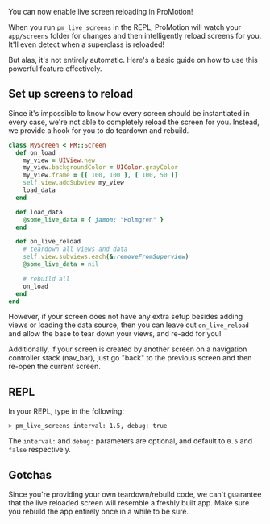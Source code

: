 You can now enable live screen reloading in ProMotion!

When you run `pm_live_screens` in the REPL, ProMotion will watch your `app/screens` folder for changes and then intelligently reload screens for you. It'll even detect when a superclass is reloaded!

But alas, it's not entirely automatic. Here's a basic guide on how to use this powerful feature effectively.

## Set up screens to reload

Since it's impossible to know how every screen should be instantiated in every case, we're not able to completely reload the screen for you. Instead, we provide a hook for you to do teardown and rebuild.

```ruby
class MyScreen < PM::Screen
  def on_load
    my_view = UIView.new
    my_view.backgroundColor = UIColor.grayColor
    my_view.frame = [[ 100, 100 ], [ 100, 50 ]]
    self.view.addSubview my_view
    load_data
  end

  def load_data
    @some_live_data = { jamon: "Holmgren" }
  end

  def on_live_reload
    # teardown all views and data
    self.view.subviews.each(&:removeFromSuperview)
    @some_live_data = nil

    # rebuild all
    on_load
  end
end
```

However, if your screen does not have any extra setup besides adding views or loading the data source, then you can leave out `on_live_reload` and allow the base to tear down your views, and re-add for you!

Additionally, if your screen is created by another screen on a navigation controller stack (nav_bar), just go "back" to the previous screen and then re-open the current screen.

## REPL

In your REPL, type in the following:

```sh-session
> pm_live_screens interval: 1.5, debug: true
```

The `interval:` and `debug:` parameters are optional, and default to `0.5` and `false` respectively.

## Gotchas

Since you're providing your own teardown/rebuild code, we can't guarantee that the live reloaded screen will resemble a freshly built app. Make sure you rebuild the app entirely once in a while to be sure.



